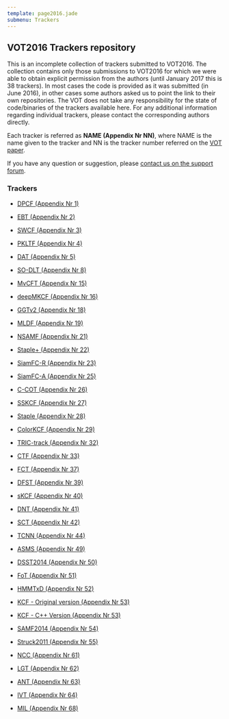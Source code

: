 ```yaml
---
template: page2016.jade
submenu: Trackers
---
```


## VOT2016 Trackers repository

This is an incomplete collection of trackers submitted to VOT2016.
The collection contains only those submissions to VOT2016 for which we were able to obtain explicit permission from the authors (until January 2017 this is 38 trackers).
In most cases the code is provided as it was submitted (in June 2016), in other cases some authors asked us to point the link to their own repositories.
The VOT does not take any responsibility for the state of code/binaries of the trackers available here.
For any additional information regarding individual trackers, please contact the corresponding authors directly.

Each tracker is referred as **NAME (Appendix Nr NN)**, where NAME is the name given to the tracker and NN is the tracker number referred on the [VOT paper](http://votchallenge.net/vot2016/download/vot_2016_paper.pdf).

If you have any question or suggestion, please <a href="https://groups.google.com/forum/?hl=en#!forum/votchallenge-help"> contact us on the support forum</a>.

### Trackers

-   [DPCF (Appendix Nr 1)](http://data.votchallenge.net/vot2016/trackers/01_DPCF.zip)

-   [EBT (Appendix Nr 2)](http://data.votchallenge.net/vot2016/trackers/02_EBT.zip)

-   [SWCF (Appendix Nr 3)](http://data.votchallenge.net/vot2016/trackers/03_SWCF.zip)

-   [PKLTF (Appendix Nr 4)](http://data.votchallenge.net/vot2016/trackers/04_PKLTF.zip)

-   [DAT (Appendix Nr 5)](https://www.tugraz.at/institute/icg/research/team-bischof/lrs/downloads/dat)

-   [SO-DLT (Appendix Nr 8)](http://data.votchallenge.net/vot2016/trackers/08_SO-DLT.zip)

-   [MvCFT (Appendix Nr 15)](http://data.votchallenge.net/vot2016/trackers/15_MvCFT.zip)

-   [deepMKCF (Appendix Nr 16)](http://data.votchallenge.net/vot2016/trackers/16_deepMKCF.zip)

-   [GGTv2 (Appendix Nr 18)](http://data.votchallenge.net/vot2016/trackers/18_GGTv2.zip)

-   [MLDF (Appendix Nr 19)](http://data.votchallenge.net/vot2016/trackers/19_MLDF.zip)

-   [NSAMF (Appendix Nr 21)](http://data.votchallenge.net/vot2016/trackers/21_NSAMF.zip)

-   [Staple+ (Appendix Nr 22)](http://data.votchallenge.net/vot2016/trackers/22_StaplePlus.zip)

-   [SiamFC-R (Appendix Nr 23)](https://github.com/bertinetto/siamese-fc)

-   [SiamFC-A (Appendix Nr 25)](https://github.com/bertinetto/siamese-fc)

-   [C-COT (Appendix Nr 26)](https://github.com/martin-danelljan/Continuous-ConvOp)

-   [SSKCF (Appendix Nr 27)](http://data.votchallenge.net/vot2016/trackers/27_SSKCF.zip)

-   [Staple (Appendix Nr 28)](https://github.com/bertinetto/staple)

-   [ColorKCF (Appendix Nr 29)](https://github.com/psenna/KF-EBT)

-   [TRIC-track (Appendix Nr 32)](http://data.votchallenge.net/vot2016/trackers/32_TRIC-track.zip)

-   [CTF (Appendix Nr 33)](http://data.votchallenge.net/vot2016/trackers/33_CTF.zip)

-   [FCT (Appendix Nr 37)](http://data.votchallenge.net/vot2016/trackers/37_FCT.zip)

-   [DFST (Appendix Nr 39)](http://data.votchallenge.net/vot2016/trackers/39_DFST.zip)

-   [sKCF (Appendix Nr 40)](https://github.com/asolis/vivaTracker/wiki)

-   [DNT (Appendix Nr 41)](http://data.votchallenge.net/vot2016/trackers/41_DNT.zip)

-   [SCT (Appendix Nr 42)](https://sites.google.com/site/jwchoivision/home/sct)

-   [TCNN (Appendix Nr 44)](http://data.votchallenge.net/vot2016/trackers/44_TCNN.zip)

-   [ASMS (Appendix Nr 49)](https://github.com/vojirt/asms)

-   [DSST2014 (Appendix Nr 50)](https://github.com/gnebehay/DSST)

-   [FoT (Appendix Nr 51)](http://data.votchallenge.net/vot2016/trackers/51_FoT.zip)

-   [HMMTxD (Appendix Nr 52)](http://data.votchallenge.net/vot2016/trackers/52_HMMTxD.zip)

-   [KCF - Original version (Appendix Nr 53)](http://www.robots.ox.ac.uk/~joao/circulant/)
-   [KCF - C++ Version (Appendix Nr 53)](https://github.com/vojirt/kcf)

-   [SAMF2014 (Appendix Nr 54)](https://github.com/ihpdep/samf)

-   [Struck2011 (Appendix Nr 55)](https://github.com/samhare/struck)

-   [NCC (Appendix Nr 61)](https://github.com/votchallenge/vot-toolkit)

-   [LGT (Appendix Nr 62)](https://github.com/lukacu/visual-tracking-matlab)

-   [ANT (Appendix Nr 63)](https://github.com/lukacu/visual-tracking-matlab)

-   [IVT (Appendix Nr 64)](https://github.com/lukacu/visual-tracking-matlab)

-   [MIL (Appendix Nr 68)](https://github.com/lukacu/mil)
